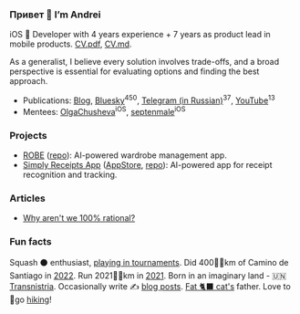 ### Привет 👋 I’m Andrei

iOS  Developer with 4 years experience + 7 years as product lead in mobile products. [CV.pdf](https://github.com/andreichenchik/andreichenchik/raw/main/cv/andreichenchik-CV.pdf), [CV.md](https://github.com/andreichenchik/andreichenchik/blob/main/cv/andreichenchik-CV.md).

As a generalist, I believe every solution involves trade-offs, and a broad perspective is essential for evaluating options and finding the best approach. 

- Publications: [Blog](https://chenchik.me), [Bluesky](https://bsky.app/profile/chenchik.me)<sup>450</sup>, [Telegram (in Russian)](https://t.me/cyberbodega)<sup>37</sup>, [YouTube](https://www.youtube.com/@andreichenchik)<sup>13</sup>
- Mentees: [OlgaChusheva](https://github.com/OlgaChusheva)<sup>iOS</sup>, [septenmale](https://github.com/septenmale)<sup>iOS</sup>

### Projects
- [ROBE](https://robe.mobi) ([repo](https://github.com/andreichenchik/robe-specs)): AI-powered wardrobe management app.
- [Simply Receipts App](https://chenchik.me/posts/simply-receipts/) ([AppStore](https://apps.apple.com/us/app/simply-receipts-tracker/id1586132989), [repo](https://github.com/andreichenchik/receipt)): AI-powered app for receipt recognition and tracking.

### Articles
- [Why aren't we 100% rational?](https://chenchik.me/posts/why-cognitive-bias/)

### Fun facts
Squash ⚫ enthusiast, [playing in tournaments](https://rankedin.com/en/player/R000200981/andreichenchik/events). Did 400🚶‍♂️km of Camino de Santiago in [2022](https://storyteller.fit/album/384). Run 2021🏃‍♂️km in [2021](https://www.strava.com/athletes/44250763). Born in an imaginary land - 🇺🇳 [Transnistria](https://en.wikipedia.org/wiki/Transnistria). Occasionally write ✍️ [blog posts](https://chenchik.me/). [Fat 🐈‍⬛ cat's](https://raw.githubusercontent.com/andreichenchik/andreichenchik/main/icons/wMisha.jpeg) father. Love to 🥾go [hiking](https://strava.app.link/QGO09HKnWPb)!
